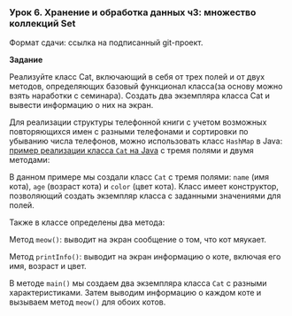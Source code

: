 ### Урок 6. Хранение и обработка данных ч3: множество коллекций Set

Формат сдачи: ссылка на подписанный git-проект.

**Задание**

Реализуйте класс Cat, включающий в себя от трех полей и от двух методов, определяющих базовый функционал класса(за основу можно взять наработки с семинара). Создать два экземпляра класса Cat и вывести информацию о них на экран.

Для реализации структуры телефонной книги с учетом возможных повторяющихся имен с разными телефонами и сортировки по убыванию числа телефонов, можно использовать класс `HashMap` в Java: 
[пример реализации класса `Cat` на Java](cat.java) с тремя полями и двумя методами:

В данном примере мы создали класс `Cat` с тремя полями: `name` (имя кота), `age` (возраст кота) и `color` (цвет кота). Класс имеет конструктор, позволяющий создать экземпляр класса с заданными значениями для полей.

Также в классе определены два метода:

Метод `meow()`: выводит на экран сообщение о том, что кот мяукает.

Метод `printInfo()`: выводит на экран информацию о коте, включая его имя, возраст и цвет.

В методе `main()` мы создаем два экземпляра класса `Cat` с разными характеристиками. Затем выводим информацию о каждом коте и вызываем метод `meow()` для обоих котов.